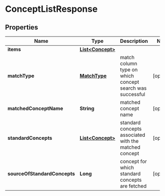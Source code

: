 
# ConceptListResponse

## Properties
Name | Type | Description | Notes
------------ | ------------- | ------------- | -------------
**items** | [**List&lt;Concept&gt;**](Concept.md) |  | 
**matchType** | [**MatchType**](MatchType.md) | match column type on which concept search was successful |  [optional]
**matchedConceptName** | **String** | matched concept name |  [optional]
**standardConcepts** | [**List&lt;Concept&gt;**](Concept.md) | standard concepts associated with the matched concept |  [optional]
**sourceOfStandardConcepts** | **Long** | concept for which standard concepts are fetched |  [optional]



